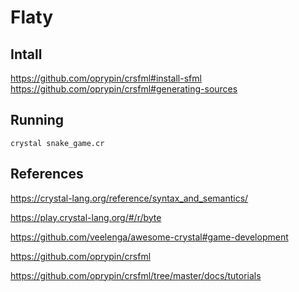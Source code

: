 # Flaty

## Intall

https://github.com/oprypin/crsfml#install-sfml
https://github.com/oprypin/crsfml#generating-sources


## Running

```crystal
crystal snake_game.cr
```

## References

https://crystal-lang.org/reference/syntax_and_semantics/

https://play.crystal-lang.org/#/r/byte

https://github.com/veelenga/awesome-crystal#game-development

https://github.com/oprypin/crsfml

https://github.com/oprypin/crsfml/tree/master/docs/tutorials
